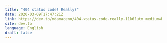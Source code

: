 ```yaml
---
title: "404 status code! Really?"
date: 2020-03-09T17:47:21Z
link: https://dev.to/mdamaceno/404-status-code-really-11k6?utm_medium=RSS&utm_source=news.12bit.vn
site: dev.to
language: English
draft: false
---
```

